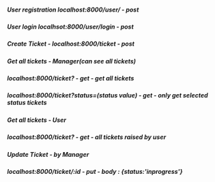 ##### User registration localhost:8000/user/ - post
##### User login localhsot:8000/user/login - post
##### Create Ticket - localhost:8000/ticket - post
##### Get all tickets - Manager(can see all tickets)
##### localhost:8000/ticket? - get - get all tickets
##### localhost:8000/ticket?status=(status value) - get - only get selected status tickets
##### Get all tickets - User
##### localhost:8000/ticket? - get - all tickets raised by user 
##### Update Ticket - by Manager
##### localhost:8000/ticket/:id - put - body : {status:'inprogress'}
